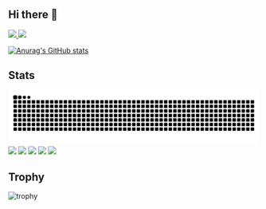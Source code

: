 ## Hi there 👋



<p align="left">
  <a href="https://github.com/hayase-m">
    <img height="20" src="https://komarev.com/ghpvc/?username=hayase-m" />
  </a>
  <a href="https://github.com/hayase-m">
    <img height="20" src="https://img.shields.io/github/followers/hayase-m?label=follow&logo=github&style=flat" />
  </a>
 <!-- <a href="http://qiita.com/hayase-m">
    <img height="20" src="https://qiita-badge.apiapi.app/s/hayase-m/posts.svg" />
  </a>
  <a href="http://qiita.com/hayase-m">
    <img height="20" src="https://qiita-badge.apiapi.app/s/hayase-m/contributions.svg" />
  </a>
  <a href="https://zenn.dev/hayase-m">
    <img height="20" src="https://badgen.org/img/zenn/hayase-m/articles?style=plastic" />
  </a> -->
</p>


[![Anurag's GitHub stats](https://github-readme-stats.vercel.app/api?username=hayase-m&theme=onedark&show_icons=true)](https://github.com/anuraghazra/github-readme-stats)

## Stats
![](https://raw.githubusercontent.com/hayase-m/hayase-m/output/github-contribution-grid-snake.svg)
![](http://github-profile-summary-cards.vercel.app/api/cards/profile-details?username=hayase-m&theme=gruvbox)
![](http://github-profile-summary-cards.vercel.app/api/cards/repos-per-language?username=hayase-m&theme=gruvbox)
![](http://github-profile-summary-cards.vercel.app/api/cards/most-commit-language?username=hayase-m&theme=gruvbox)
![](http://github-profile-summary-cards.vercel.app/api/cards/stats?username=hayase-m&theme=gruvbox)
![](http://github-profile-summary-cards.vercel.app/api/cards/productive-time?username=hayase-m&theme=gruvbox&utcOffset=9)

## Trophy
![trophy](https://github-profile-trophy.vercel.app/?username=hayase-m&theme=gruvbox)

<!--
**hayase-m/hayase-m** is a ✨ _special_ ✨ repository because its `README.md` (this file) appears on your GitHub profile.

Here are some ideas to get you started:

- 🔭 I’m currently working on ...
- 🌱 I’m currently learning ...
- 👯 I’m looking to collaborate on ...
- 🤔 I’m looking for help with ...
- 💬 Ask me about ...
- 📫 How to reach me: ...
- 😄 Pronouns: ...
- ⚡ Fun fact: ...
-->
